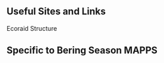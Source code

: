 Useful Sites and Links
----------------------

Ecoraid Structure



Specific to Bering Season MAPPS
-------------------------------
